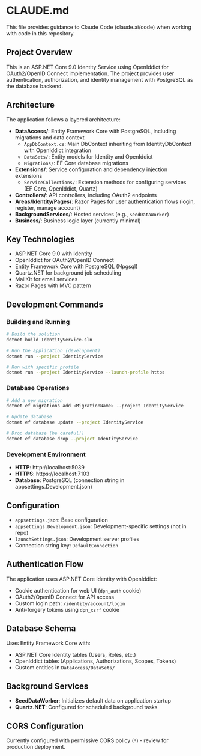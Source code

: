 # CLAUDE.md

This file provides guidance to Claude Code (claude.ai/code) when working with code in this repository.

## Project Overview

This is an ASP.NET Core 9.0 Identity Service using OpenIddict for OAuth2/OpenID Connect implementation. The project provides user authentication, authorization, and identity management with PostgreSQL as the database backend.

## Architecture

The application follows a layered architecture:

- **DataAccess/**: Entity Framework Core with PostgreSQL, including migrations and data context
  - `AppDbContext.cs`: Main DbContext inheriting from IdentityDbContext with OpenIddict integration
  - `DataSets/`: Entity models for Identity and OpenIddict
  - `Migrations/`: EF Core database migrations
- **Extensions/**: Service configuration and dependency injection extensions
  - `ServiceCollections/`: Extension methods for configuring services (EF Core, OpenIddict, Quartz)
- **Controllers/**: API controllers, including OAuth2 endpoints
- **Areas/Identity/Pages/**: Razor Pages for user authentication flows (login, register, manage account)
- **BackgroundServices/**: Hosted services (e.g., `SeedDataWorker`)
- **Business/**: Business logic layer (currently minimal)

## Key Technologies

- ASP.NET Core 9.0 with Identity
- OpenIddict for OAuth2/OpenID Connect
- Entity Framework Core with PostgreSQL (Npgsql)
- Quartz.NET for background job scheduling
- MailKit for email services
- Razor Pages with MVC pattern

## Development Commands

### Building and Running
```bash
# Build the solution
dotnet build IdentityService.sln

# Run the application (development)
dotnet run --project IdentityService

# Run with specific profile
dotnet run --project IdentityService --launch-profile https
```

### Database Operations
```bash
# Add a new migration
dotnet ef migrations add <MigrationName> --project IdentityService

# Update database
dotnet ef database update --project IdentityService

# Drop database (be careful!)
dotnet ef database drop --project IdentityService
```

### Development Environment
- **HTTP**: http://localhost:5039
- **HTTPS**: https://localhost:7103
- **Database**: PostgreSQL (connection string in appsettings.Development.json)

## Configuration

- `appsettings.json`: Base configuration
- `appsettings.Development.json`: Development-specific settings (not in repo)
- `launchSettings.json`: Development server profiles
- Connection string key: `DefaultConnection`

## Authentication Flow

The application uses ASP.NET Core Identity with OpenIddict:
- Cookie authentication for web UI (`dpn_auth` cookie)
- OAuth2/OpenID Connect for API access
- Custom login path: `/identity/account/login`
- Anti-forgery tokens using `dpn_xsrf` cookie

## Database Schema

Uses Entity Framework Core with:
- ASP.NET Core Identity tables (Users, Roles, etc.)
- OpenIddict tables (Applications, Authorizations, Scopes, Tokens)
- Custom entities in `DataAccess/DataSets/`

## Background Services

- **SeedDataWorker**: Initializes default data on application startup
- **Quartz.NET**: Configured for scheduled background tasks

## CORS Configuration

Currently configured with permissive CORS policy (`*`) - review for production deployment.